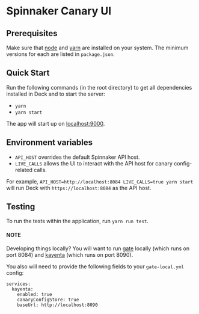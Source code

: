 # Spinnaker Canary UI

## Prerequisites

Make sure that [node](http://nodejs.org/download/) and [yarn](https://yarnpkg.com/en/docs/install) are installed on your
system. The minimum versions for each are listed in `package.json`.

## Quick Start

Run the following commands (in the root directory) to get all dependencies installed in Deck and to start the server:

* `yarn`
* `yarn start`

The app will start up on [localhost:9000](localhost:9000).

## Environment variables

* `API_HOST` overrides the default Spinnaker API host.
* `LIVE_CALLS` allows the UI to interact with the API host for canary config-related calls.

For example, `API_HOST=http://localhost:8084 LIVE_CALLS=true yarn start` will run Deck 
with `https://localhost:8084` as the API host.

## Testing

To run the tests within the application, run `yarn run test`.

#### NOTE
Developing things locally? You will want to run [gate](https://github.com/spinnaker/gate) 
locally (which runs on port 8084) and [kayenta](https://github.com/Netflix-Skunkworks) (which runs on port 8090).


You also will need to provide the following fields to your `gate-local.yml` config:

```
services:
  kayenta:
    enabled: true
    canaryConfigStore: true
    baseUrl: http://localhost:8090
```
